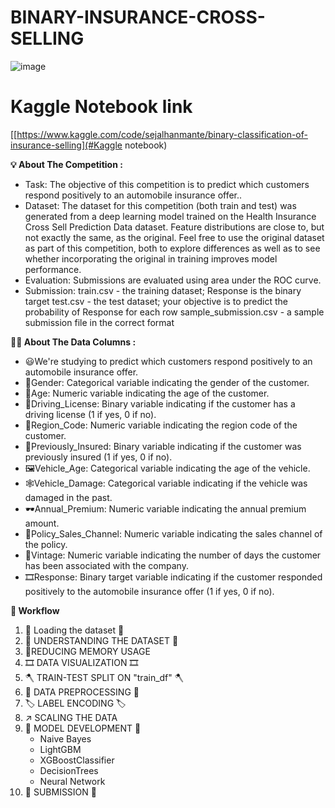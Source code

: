 # BINARY-INSURANCE-CROSS-SELLING 

![image](https://github.com/user-attachments/assets/ba1f57c6-adf8-4d4c-8277-2d21bce98301)

# Kaggle Notebook link 
<a id="Kaggle notebook"></a>
[[https://www.kaggle.com/code/sejalhanmante/binary-classification-of-insurance-selling](#Kaggle notebook)

**💡 About The Competition :**
- Task: The objective of this competition is to predict which customers respond positively to an automobile insurance offer..
- Dataset: The dataset for this competition (both train and test) was generated from a deep learning model trained on the Health Insurance Cross Sell Prediction Data dataset. Feature distributions are close to, but not exactly the same, as the original. Feel free to use the original dataset as part of this competition, both to explore differences as well as to see whether incorporating the original in training improves model performance.
- Evaluation: Submissions are evaluated using area under the ROC curve.
- Submission: train.csv - the training dataset; Response is the binary target test.csv - the test dataset; your objective is to predict the probability of Response
for each row sample_submission.csv - a sample submission file in the correct format

**🎄🎋 About The Data Columns :**
- 😃We're studying to predict which customers respond positively to an automobile insurance offer.
- 🥨Gender: Categorical variable indicating the gender of the customer.
- 🌭Age: Numeric variable indicating the age of the customer.
- 🥓Driving_License: Binary variable indicating if the customer has a driving license (1 if yes, 0 if no).
- 🚜Region_Code: Numeric variable indicating the region code of the customer.
- 🥡Previously_Insured: Binary variable indicating if the customer was previously insured (1 if yes, 0 if no).
- 🖼Vehicle_Age: Categorical variable indicating the age of the vehicle.
- 🕸Vehicle_Damage: Categorical variable indicating if the vehicle was damaged in the past.
- 🕶Annual_Premium: Numeric variable indicating the annual premium amount.
- 🎡Policy_Sales_Channel: Numeric variable indicating the sales channel of the policy.
- 🎢Vintage: Numeric variable indicating the number of days the customer has been associated with the company.
- 🎞Response: Binary target variable indicating if the customer responded positively to the automobile insurance offer (1 if yes, 0 if no).

**🎋 Workflow**
1. 🚗 Loading the dataset 🚗
2. 📱 UNDERSTANDING THE DATASET 📱
3. 🔻REDUCING MEMORY USAGE
4. 🎞️ DATA VISUALIZATION 🎞️
5. 🪓 TRAIN-TEST SPLIT ON "train_df" 🪓
6. 🐧 DATA PREPROCESSING 🐧
7. 🏷️ LABEL ENCODING 🏷️
8. ↗️ SCALING THE DATA
9. 📍 MODEL DEVELOPMENT 📍
    - Naive Bayes
    - LightGBM
    - XGBoostClassifier
    - DecisionTrees
    - Neural Network
10. 🧮 SUBMISSION 🧮
 
